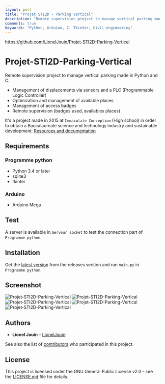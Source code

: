 ```yaml
---
layout: post
title: "Projet STI2D - Parking Vertical"
description: "Remote supervision project to manage vertical parking made in Python and C."
comments: true
keywords: "Python, Arduino, C, Tkinter, Civil-engineering"
---
```


https://github.com/LionelJouin/Projet-STI2D-Parking-Vertical

# Projet-STI2D-Parking-Vertical

Remote supervision project to manage vertical parking made in Python and C.
* Management of displacements via sensors and a PLC (Programmable Logic Controller)
* Optimization and management of available places
* Management of access badges
* Remote supervision (badges used, availables places)

It's a project made in 2015 at `Immaculate Conception` (High school) in order to obtain a Baccalaureate science and technology industry and sustainable development.
[Resources and documentation](https://drive.google.com/drive/folders/0B5bclG9xwKyYYVdadUtsdWhXNTQ?usp=sharing)

## Requirements

### Programme python
* Python 3.4 or later
* sqlite3
* tkinter

### Arduino
* Arduino Mega

## Test

A server is available in `Serveur socket` to test the connection part of `Programme python`.

## Installation

Get the [latest version](https://github.com/LionelJouin/Projet-STI2D-Parking-Vertical/releases) from the releases section and run `main.py` in `Programme python`.

## Screenshot

![Projet-STI2D-Parking-Vertical](https://i.imgur.com/jGZgiGL.png)
![Projet-STI2D-Parking-Vertical](https://i.imgur.com/q28mzAp.png)
![Projet-STI2D-Parking-Vertical](https://i.imgur.com/kwP1VfW.png)
![Projet-STI2D-Parking-Vertical](https://i.imgur.com/z4qYjv9.png)
![Projet-STI2D-Parking-Vertical](https://i.imgur.com/iqQMu7D.png)

## Authors

* **Lionel Jouin** - [LionelJouin](https://github.com/LionelJouin)  

See also the list of [contributors](https://github.com/LionelJouin/Projet-STI2D-Parking-Vertical/graphs/contributors) who participated in this project.

## License

This project is licensed under the GNU General Public License v2.0 - see the [LICENSE.md](LICENSE.md) file for details.